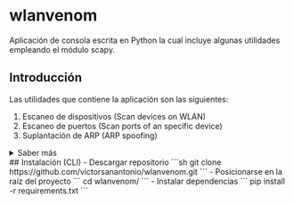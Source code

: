 # wlanvenom
Aplicación de consola escrita en Python la cual incluye algunas utilidades empleando el módulo scapy.
## Introducción

Las utilidades que contiene la aplicación son las siguientes:
1. Escaneo de dispositivos (Scan devices on WLAN)
2. Escaneo de puertos (Scan ports of an specific device)
3. Suplantación de ARP (ARP spoofing)
<details>
  <summary>Saber más</summary>
- Desde que me empecé a interesar por la _ciberseguridad_ mientras me formaba en _Python_, siempre había deseado crear mi propia aplicación con utilidades para este campo.
- He decidido recopilar _tres sencillas utilidades_ en una única _aplicación_ de consola para así poder afianzar mi _proceso de aprendizaje_.
- La aplicación consume, principalmente, métodos del módulo _scapy_. Muy útil y comúnmente empleado para la _manipulación de paquetes en red_.
</details>
## Instalación (CLI)
- Descargar repositorio
```sh
git clone https://github.com/victorsanantonio/wlanvenom.git
```
- Posicionarse en la raíz del proyecto
```
cd wlanvenom/
```
- Instalar dependencias
```
pip install -r requirements.txt
```
